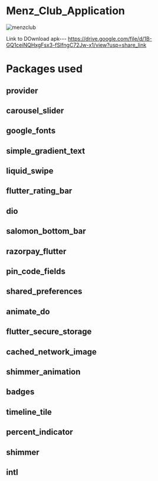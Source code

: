 # Menz_Club_Application
![menzclub](https://user-images.githubusercontent.com/91565180/197003945-3cd5e0f7-6f3a-43fd-a633-d6d6cac656dc.jpeg)


Link to DOwnload apk--- https://drive.google.com/file/d/1B-GQ1ceiNQHxgFsx3-fSlfngC72Jw-x1/view?usp=share_link

# Packages used


 ## provider
 ## carousel_slider
 ## google_fonts
 ## simple_gradient_text
 ## liquid_swipe
 ## flutter_rating_bar
 ## dio
 ## salomon_bottom_bar
 ## razorpay_flutter
 ## pin_code_fields
 ## shared_preferences
 ## animate_do
 ## flutter_secure_storage
 ## cached_network_image
 ## shimmer_animation
 ## badges
 ## timeline_tile
 ## percent_indicator
 ## shimmer
 ## intl

